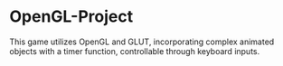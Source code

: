 # OpenGL-Project
This game utilizes OpenGL and GLUT, incorporating complex animated objects with a timer function, controllable through keyboard inputs.
